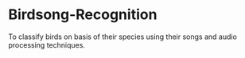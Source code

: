 # Birdsong-Recognition
To classify birds on basis of their species using their songs and audio processing techniques.
